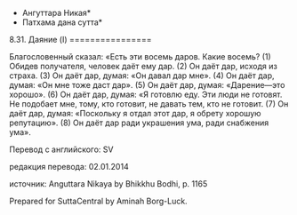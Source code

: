 * Ангуттара Никая*
* Патхама дана сутта*

8\.31\. Даяние \(I\)
\=\=\=\=\=\=\=\=\=\=\=\=\=\=\=\=

Благословенный сказал: «Есть эти восемь даров\. Какие восемь? \(1\) Обидев получателя, человек даёт ему дар\. \(2\) Он даёт дар, исходя из страха\. \(3\) Он даёт дар, думая: «Он давал дар мне»\. \(4\) Он даёт дар, думая: «Он мне тоже даст дар»\. \(5\) Он даёт дар, думая: «Дарение—это хорошо»\. \(6\) Он даёт дар, думая: «Я готовлю еду\. Эти люди не готовят\. Не подобает мне, тому, кто готовит, не давать тем, кто не готовит\. \(7\) Он даёт дар, думая: «Поскольку я отдал этот дар, я обрету хорошую репутацию»\. \(8\) Он даёт дар ради украшения ума, ради снабжения ума»\.

Перевод с английского: SV

редакция перевода: 02\.01\.2014

источник: Anguttara Nikaya by Bhikkhu Bodhi, p\. 1165

Prepared for SuttaCentral by Aminah Borg\-Luck\.